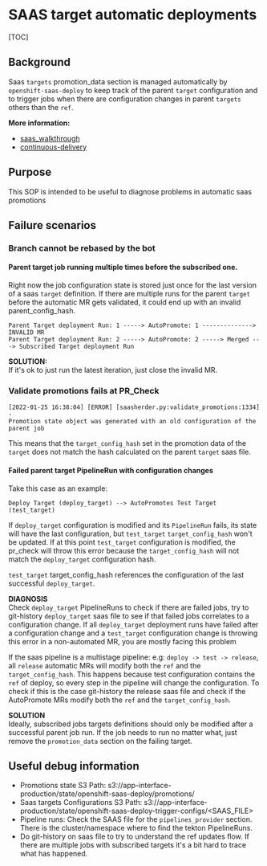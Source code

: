 # SAAS target automatic deployments

[TOC]

## Background
Saas `targets` promotion_data section is managed automatically by `openshift-saas-deploy` to keep track
of the parent `target` configuration and to trigger jobs when there are configuration changes in
parent `targets` others than the `ref`.

**More information:**

* [saas_walkthrough](/docs/app-sre/saas-walkthrough.md#automated-promotions-with-configuration-changes)
* [continuous-delivery](/docs/app-sre/continuous-delivery-in-app-interface-md)

## Purpose

This SOP is intended to be useful to diagnose problems in automatic saas promotions

## Failure scenarios

### Branch cannot be rebased by the bot

#### Parent target job running multiple times before the subscribed one.
Right now the job configuration state is stored just once for the last version of a saas `target` definition.
If there are multiple runs for the parent `target` before the automatic MR gets validated, it could end up with an invalid parent_config_hash.

```
Parent Target deployment Run: 1 -----> AutoPromote: 1 --------------> INVALID MR
Parent Target deployment Run: 2 -----> AutoPromote: 2 -----> Merged ---> Subscribed Target deployment Run
```

**SOLUTION:**\
If it's ok to just run the latest iteration, just close the invalid MR.

### Validate promotions fails at PR_Check
```
[2022-01-25 16:38:04] [ERROR] [saasherder.py:validate_promotions:1334] -
Promotion state object was generated with an old configuration of the parent job
```

This means that the `target_config_hash` set in the promotion data of the `target` does not match the hash
calculated on the parent `target` saas file.

#### Failed parent target PipelineRun with configuration changes
Take this case as an example:
```
Deploy Target (deploy_target) --> AutoPromotes Test Target (test_target)
```

If `deploy_target` configuration is modified and its `PipelineRun` fails, its state will have the last configuration, but `test_target` `target_config_hash` won't be updated.  If at this point `test_target` configuration is modified, the pr_check will throw this error because the `target_config_hash` will not match the `deploy_target` configuration hash.

`test_target` target_config_hash references the configuration of the last successful `deploy_target`.


**DIAGNOSIS**\
Check `deploy_target` PipelineRuns to check if there are failed jobs, try to git-history `deploy_target` saas file to see if that failed jobs correlates to a configuration change.
If all `deploy_target` deployment runs have failed after a configuration change and a `test_target` configuration change is throwing this error in a non-automated MR, you are mostly facing this problem

If the saas pipeline is a multistage pipeline: e.g: `deploy -> test -> release`, all `release` automatic MRs will modify both the `ref` and the `target_config_hash`. This happens because test configuration
contains the `ref` of deploy, so every step in the pipeline will change the configuration. To check if this is the case git-history the release saas file and check if the AutoPromote MRs modify both the `ref` and
the `target_config_hash`.

**SOLUTION**\
Ideally, subscribed jobs targets definitions should only be modified after a successful parent job run. If the job needs to run no matter what,
just remove the `promotion_data` section on the failing target.

## Useful debug information

* Promotions state S3 Path: s3://app-interface-production/state/openshift-saas-deploy/promotions/<CHANNEL>
* Saas targets Configurations S3 Path: s3://app-interface-production/state/openshift-saas-deploy-trigger-configs/<SAAS_FILE>
* Pipeline runs: Check the SAAS file for the `pipelines_provider` section. There is the cluster/namespace where to find the tekton PipelineRuns.
* Do git-history on saas file to try to understand the ref updates flow. If there are multiple jobs with subscribed targets it's a bit hard to trace what has happened.

